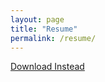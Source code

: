 ```yaml
---
layout: page
title: "Resume"
permalink: /resume/
---
```


<object data="/assets/robert_norris_cv_en_2023_10_22.pdf" width="100%" height="600"></object>

<p><a href="/assets/robert_norris_cv_en_2023_10_22.pdf">Download Instead</a></p>

